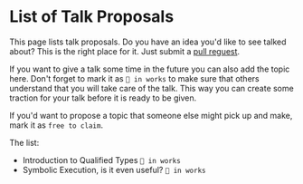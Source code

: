 # List of Talk Proposals

This page lists talk proposals. Do you have an idea you'd like to see talked about? This is the right place for it. Just submit a [pull reguest](https://github.com/lang-talk/meetups/pulls).

If you want to give a talk some time in the future you can also add the topic here.
Don't forget to mark it as `🔧 in works` to make sure that others understand that you will take care of the talk.
This way you can create some traction for your talk before it is ready to be given.

If you'd want to propose a topic that someone else might pick up and make, mark it as `free to claim`.

The list:

- Introduction to Qualified Types `🔧 in works`
- Symbolic Execution, is it even useful? `🔧 in works`
